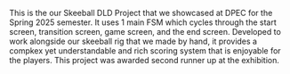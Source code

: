 This is the our Skeeball DLD Project that we showcased at DPEC for the Spring 2025 semester. It uses 1 main FSM which cycles through the start screen, transition screen, game screen, and the end screen. Developed to work alongside our skeeball rig that we made by hand, it provides a compkex yet understandable and rich scoring system that is enjoyable for the players. This project was awarded second runner up at the exhibition.
